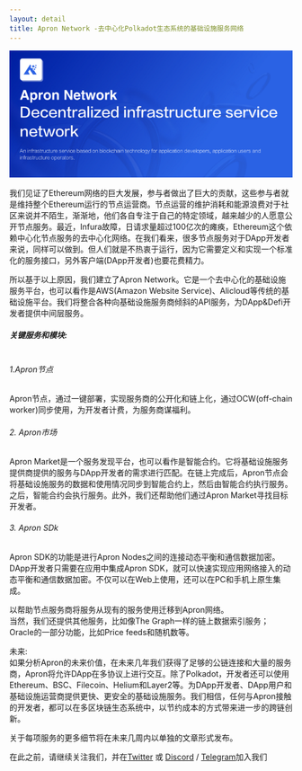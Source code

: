 ```yaml
---
layout: detail
title: Apron Network -去中心化Polkadot生态系统的基础设施服务网络
---
```


![Apron Network- Decentralized Infrastructure Service Network for Polkadot Ecosystem](/assets/images/posts/20210107anontechnicalintroductionofapronnetwork.png)

我们见证了Ethereum网络的巨大发展，参与者做出了巨大的贡献，这些参与者就是维持整个Ethereum运行的节点运营商。节点运营的维护消耗和能源浪费对于社区来说并不陌生，渐渐地，他们各自专注于自己的特定领域，越来越少的人愿意公开节点服务。最近，Infura故障，日请求量超过100亿次的瘫痪，Ethereum这个依赖中心化节点服务的去中心化网络。在我们看来，很多节点服务对于DApp开发者来说，同样可以做到。但人们就是不热衷于运行，因为它需要定义和实现一个标准化的服务接口，另外客户端(DApp开发者)也要花费精力。  

所以基于以上原因，我们建立了Apron Network。它是一个去中心化的基础设施服务平台，也可以看作是AWS(Amazon Website Service)、Alicloud等传统的基础设施平台。我们将整合各种向基础设施服务商倾斜的API服务，为DApp&Defi开发者提供中间层服务。

##### 关键服务和模块:<br><br>

###### 1.Apron节点
Apron节点，通过一键部署，实现服务商的公开化和链上化，通过OCW(off-chain worker)同步使用，为开发者计费，为服务商谋福利。
###### 2. Apron市场
Apron Market是一个服务发现平台，也可以看作是智能合约。它将基础设施服务提供商提供的服务与DApp开发者的需求进行匹配。在链上完成后，Apron节点会将基础设施服务的数据和使用情况同步到智能合约上，然后由智能合约执行服务。之后，智能合约会执行服务。此外，我们还帮助他们通过Apron Market寻找目标开发者。
###### 3. Apron SDk
Apron SDK的功能是进行Apron Nodes之间的连接动态平衡和通信数据加密。DApp开发者只需要在应用中集成Apron SDK，就可以快速实现应用网络接入的动态平衡和通信数据加密。不仅可以在Web上使用，还可以在PC和手机上原生集成。 

以帮助节点服务商将服务从现有的服务使用迁移到Apron网络。  
当然，我们还提供其他服务，比如像The Graph一样的链上数据索引服务；Oracle的一部分功能，比如Price feeds和随机数等。

未来:  
如果分析Apron的未来价值，在未来几年我们获得了足够的公链连接和大量的服务商，Apron将允许DApp在多协议上进行交互。除了Polkadot，开发者还可以使用Ethereum、BSC、Filecoin、Helium和Layer2等。为DApp开发者、DApp用户和基础设施运营商提供更快、更安全的基础设施服务。我们相信，任何与Apron接触的开发者，都可以在多区块链生态系统中，以节约成本的方式带来进一步的跨链创新。 

关于每项服务的更多细节将在未来几周内以单独的文章形式发布。

在此之前，请继续关注我们，并在[Twitter](https://twitter.com/apronofficial1) 或 [Discord](https://discord.com/invite/uCdPmmB2SV) / [Telegram](https://t.me/apron_network)加入我们

